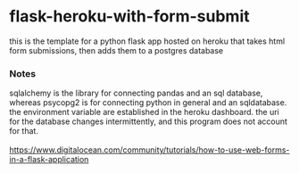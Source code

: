 # flask-heroku-with-form-submit
this is the template for a python flask app hosted on heroku that takes html form submissions, then adds them to a 
postgres database

### Notes
sqlalchemy is the library for connecting pandas and an sql database, whereas psycopg2 is for connecting python in 
general and an sqldatabase.</br>
the environment variable are established in the heroku dashboard. the uri for the database changes intermittently, 
and this program does not account for that.</br>
</br>
https://www.digitalocean.com/community/tutorials/how-to-use-web-forms-in-a-flask-application

